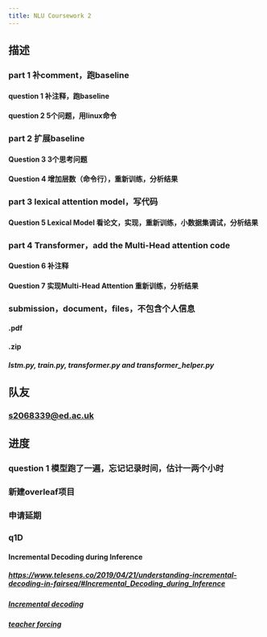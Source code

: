 ```yaml
---
title: NLU Coursework 2
---
```


## 描述
### part 1 补comment，跑baseline
#### question 1 补注释，跑baseline
#### question 2 5个问题，用linux命令
### part 2 扩展baseline
#### Question 3 3个思考问题
#### Question 4 增加层数（命令行），重新训练，分析结果
### part 3 lexical attention model，写代码
#### Question 5 Lexical Model 看论文，实现，重新训练，小数据集调试，分析结果
### part 4 Transformer，add the Multi-Head attention code
#### Question 6 补注释
#### Question 7 实现Multi-Head Attention 重新训练，分析结果
### submission，document，files，不包含个人信息
#### <UUN>.pdf
#### <UUN>.zip
##### lstm.py, train.py, transformer.py and transformer_helper.py
## 队友
### s2068339@ed.ac.uk
## 进度
### question 1 模型跑了一遍，忘记记录时间，估计一两个小时
### 新建overleaf项目
### 申请延期
### q1D
#### Incremental Decoding during Inference
##### https://www.telesens.co/2019/04/21/understanding-incremental-decoding-in-fairseq/#Incremental_Decoding_during_Inference
##### [Incremental decoding](https://fairseq.readthedocs.io/en/latest/models.html?highlight=incremental#incremental-decoding)
##### [teacher forcing](https://zhuanlan.zhihu.com/p/93030328)
#####
###
